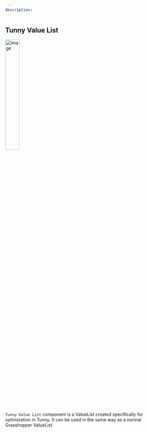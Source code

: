 ```yaml
---
description:
---
```


## Tunny Value List

<img width="30%" alt="image" src="/images/docs_v1/gh-components/tunny-value-list.png">

`Tunny Value List` component is a ValueList created specifically for
optimization in Tunny. It can be used in the same way as a normal Grasshopper
ValueList.
